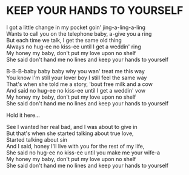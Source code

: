 # KEEP YOUR HANDS TO YOURSELF

I got a little change in my pocket goin' jing-a-ling-a-ling\
Wants to call you on the telephone baby, a-give you a ring\
But each time we talk, I get the same old thing\
Always no hug-ee no kiss-ee until I get a weddin' ring\
My honey my baby, don't put my love upon no shelf\
She said don't hand me no lines and keep your hands to yourself

B-B-B-baby baby baby why you wan' treat me this way\
You know I'm still your lover boy I still feel the same way\
That's when she told me a story, 'bout free milk and a cow\
And said no hug-ee no kiss-ee until I get a weddin' vow\
My honey my baby, don't put my love upon no shelf\
She said don't hand me no lines and keep your hands to yourself

Hold it here...

See I wanted her real bad, and I was about to give in\
But that's when she started talking about true love,\
Started talking about sin\
And I said, honey I'll live with you for the rest of my life,\
She said no hug-ee no kiss-ee until you make me your wife-a\
My honey my baby, don't put my love upon no shelf\
She said don't hand me no lines and keep your hands to yourself